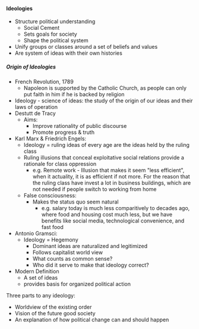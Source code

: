 
#### Ideologies
- Structure political understanding
	- Social Cement
	- Sets goals for society
	- Shape the political system
- Unify groups or classes around a set of beliefs and values
- Are system of ideas with their own histories

##### Origin of Ideologies
- French Revolution, 1789
	- Napoleon is supported by the Catholic Church, as people can only put faith in him if he is backed by religion
- Ideology - science of ideas: the study of the origin of our ideas and their laws of operation
- Destutt de Tracy
	- Aims:
		- Improve rationality of public discourse
		- Promote progress & truth
- Karl Marx & Friedrich Engels:
	- Ideology = ruling ideas of every age are the ideas held by the ruling class
	- Ruling illusions that conceal exploitative social relations provide a rationale for class oppression
		- e.g. Remote work - Illusion that makes it seem "less efficient", when it actuality, it is as efficient if not more. For the reason that the ruling class have invest a lot in business buildings, which are not needed if people switch to working from home
	- False consciousness:
		- Makes the status quo seem natural
			- e.g. salary today is much less comparitively to decades ago, where food and housing cost much less, but we have benefits like social media, technological convenience, and fast food
- Antonio Gramsci:
	- Ideology = Hegemony
		- Dominant ideas are naturalized and legitimized
		- Follows capitalist world view
		- What counts as common sense?
		- Who did it serve to make that ideology correct?
- Modern Definition
	- A set of ideas
	- provides basis for organized political action

Three parts to any ideology:
- Worldview of the existing order
- Vision of the future good society
- An explanation of how political change can and should happen